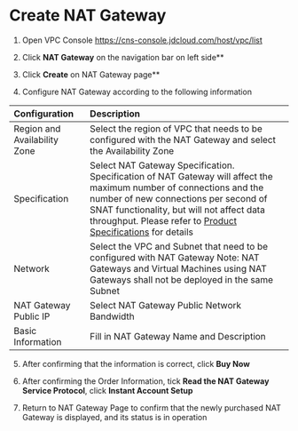 # Create NAT Gateway
1. Open VPC Console https://cns-console.jdcloud.com/host/vpc/list

2. Click **NAT Gateway** on the navigation bar on left side**

3. Click **Create** on NAT Gateway page**

4. Configure NAT Gateway according to the following information

| Configuration | Description |
| :- | :- |
| Region and Availability Zone |	Select the region of VPC that needs to be configured with the NAT Gateway and select the Availability Zone |
| Specification |	Select NAT Gateway Specification. Specification of NAT Gateway will affect the maximum number of connections and the number of new connections per second of SNAT functionality, but will not affect data throughput. Please refer to [Product Specifications](../../Introduction/Specifications.md) for details |
| Network |	Select the VPC and Subnet that need to be configured with NAT Gateway Note: NAT Gateways and Virtual Machines using NAT Gateways shall not be deployed in the same Subnet |
| NAT Gateway Public IP |	Select NAT Gateway Public Network Bandwidth |
| Basic Information |	Fill in NAT Gateway Name and Description |

5. After confirming that the information is correct, click **Buy Now**

6. After confirming the Order Information, tick **Read the NAT Gateway Service Protocol**, click **Instant Account Setup**

7. Return to NAT Gateway Page to confirm that the newly purchased NAT Gateway is displayed, and its status is in operation
